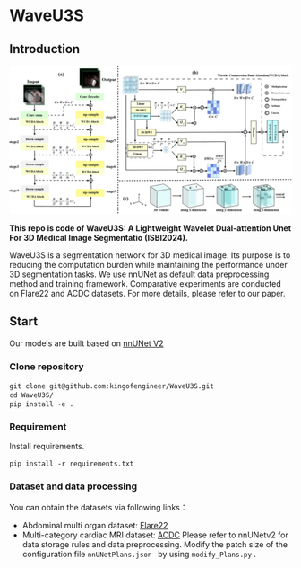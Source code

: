 # WaveU3S

## Introduction

![framework](./figure/image.jpg) 

  **This repo is code of WaveU3S: A Lightweight Wavelet Dual-attention Unet For 3D Medical Image Segmentatio (ISBI2024).**

WaveU3S is a segmentation network for 3D medical image. Its purpose is to reducing the computation burden while maintaining the performance under 3D segmentation tasks. We use nnUNet as default data preprocessing method and training framework. Comparative experiments are conducted on Flare22 and ACDC datasets. For more details, please refer to our paper.

## Start
Our models are built based on [nnUNet V2](https://github.com/MIC-DKFZ/nnUNet )
### Clone repository
```shell
git clone git@github.com:kingofengineer/WaveU3S.git
cd WaveU3S/
pip install -e .
```
### Requirement
Install requirements.
```
pip install -r requirements.txt 
```
### Dataset and data processing
You can obtain the datasets via following links：
* Abdominal multi organ dataset: [Flare22](https://flare22.grand-challenge.org/Dataset/) 
* Multi-category cardiac MRI dataset: [ACDC](https://humanheart-project.creatis.insa-lyon.fr/database/#collection/637218c173e9f0047faa00fb) 
Please refer to nnUNetv2 for data storage rules and data preprocessing.
Modify the patch size of the configuration file ```nnUNetPlans.json ``` by using ```modify_Plans.py``` .

